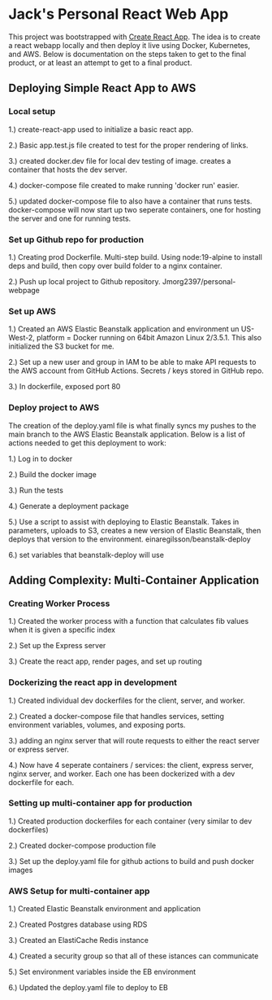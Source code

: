 # Jack's Personal React Web App

This project was bootstrapped with [Create React App](https://github.com/facebook/create-react-app). The idea is to create a react webapp locally and then deploy it live using Docker, Kubernetes, and AWS. Below is documentation on the steps taken to get to the final product, or at least an attempt to get to a final product.

## Deploying Simple React App to AWS

###  Local setup

1.)   create-react-app used to initialize a basic react app.

2.)   Basic app.test.js file created to test for the proper rendering of links.

3.)   created docker.dev file for local dev testing of image. creates a container that hosts the dev server.

4.)   docker-compose file created to make running 'docker run' easier.

5.)   updated docker-compose file to also have a container that runs tests. docker-compose will now start up two seperate containers, one for hosting the server and one for running tests. 

###  Set up Github repo for production

1.)   Creating prod Dockerfile. Multi-step build. Using node:19-alpine to install deps and build, then copy over build folder to a nginx container.

2.)    Push up local project to Github repository. Jmorg2397/personal-webpage

###  Set up AWS 

1.)   Created an AWS Elastic Beanstalk application and environment un US-West-2, platform = Docker running on 64bit Amazon Linux 2/3.5.1. This also initialized the S3 bucket for me. 

2.)   Set up a new user and group in IAM to be able to make API requests to the AWS account from GitHub Actions. Secrets / keys stored in GitHub repo. 

3.)   In dockerfile, exposed port 80

### Deploy project to AWS

The creation of the deploy.yaml file is what finally syncs my pushes to the main branch to the AWS Elastic Beanstalk application. Below is a list of actions needed to get this deployment to work:

1.)   Log in to docker

2.)   Build the docker image

3.)   Run the tests 

4.)   Generate a deployment package 

5.)   Use a script to assist with deploying to Elastic Beanstalk. Takes in parameters, uploads to S3, creates a new version of Elastic Beanstalk, then deploys that version to the environment. einaregilsson/beanstalk-deploy

6.)   set variables that beanstalk-deploy will use

##  Adding Complexity: Multi-Container Application

### Creating Worker Process

1.)   Created the worker process with a function that calculates fib values when it is given a specific index

2.)   Set up the Express server

3.)   Create the react app, render pages, and set up routing

### Dockerizing the react app in development

1.)   Created individual dev dockerfiles for the client, server, and worker. 

2.)   Created a docker-compose file that handles services, setting environment variables, volumes, and exposing ports.  

3.)   adding an nginx server that will route requests to either the react server or express server. 

4.)   Now have 4 seperate containers / services: the client, express server, nginx server, and worker. Each one has been dockerized with a dev dockerfile for each. 

### Setting up multi-container app for production

1.)   Created production dockerfiles for each container (very similar to dev dockerfiles)

2.)   Created docker-compose production file

3.)   Set up the deploy.yaml file for github actions to build and push docker images

### AWS Setup for multi-container app

1.)   Created Elastic Beanstalk environment and application

2.)   Created Postgres database using RDS

3.)   Created an ElastiCache Redis instance

4.)   Created a security group so that all of these istances can communicate

5.)   Set environment variables inside the EB environment

6.)   Updated the deploy.yaml file to deploy to EB
